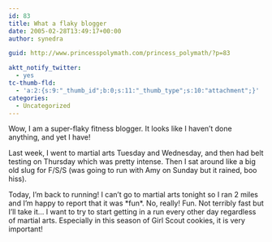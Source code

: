 ```yaml
---
id: 83
title: What a flaky blogger
date: 2005-02-28T13:49:17+00:00
author: synedra

guid: http://www.princesspolymath.com/princess_polymath/?p=83

aktt_notify_twitter:
  - yes
tc-thumb-fld:
  - 'a:2:{s:9:"_thumb_id";b:0;s:11:"_thumb_type";s:10:"attachment";}'
categories:
  - Uncategorized
---
```

Wow, I am a super-flaky fitness blogger. It looks like I haven&#8217;t done anything, and yet I have!
  
Last week, I went to martial arts Tuesday and Wednesday, and then had belt testing on Thursday which was pretty intense. Then I sat around like a big old slug for F/S/S (was going to run with Amy on Sunday but it rained, boo hiss).
  
Today, I&#8217;m back to running! I can&#8217;t go to martial arts tonight so I ran 2 miles and I&#8217;m happy to report that it was \*fun\*. No, really! Fun. Not terribly fast but I&#8217;ll take it&#8230; I want to try to start getting in a run every other day regardless of martial arts. Especially in this season of Girl Scout cookies, it is very important!